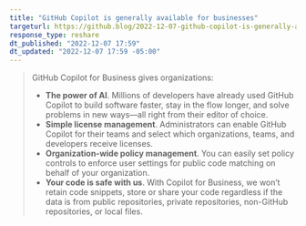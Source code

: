 ```yaml
---
title: "GitHub Copilot is generally available for businesses"
targeturl: https://github.blog/2022-12-07-github-copilot-is-generally-available-for-businesses/
response_type: reshare
dt_published: "2022-12-07 17:59"
dt_updated: "2022-12-07 17:59 -05:00"
---
```


> GitHub Copilot for Business gives organizations:
> 
>  - **The power of AI**. Millions of developers have already used GitHub Copilot to build software faster, stay in the flow longer, and solve problems in new ways—all right from their editor of choice.
>  - **Simple license management**. Administrators can enable GitHub Copilot for their teams and select which organizations, teams, and developers receive licenses.
>  - **Organization-wide policy management**. You can easily set policy controls to enforce user settings for public code matching on behalf of your organization.
>  - **Your code is safe with us**. With Copilot for Business, we won’t retain code snippets, store or share your code regardless if the data is from public repositories, private repositories, non-GitHub repositories, or local files.
